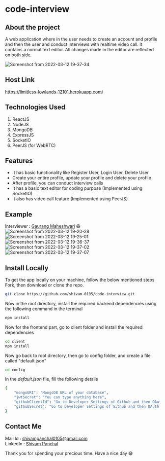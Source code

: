 # code-interview

## About the project
A web application where in the user needs to create an account and profile and then the user and conduct interviews with realtime video call. It contains a normal text editor. All changes made in the editor are reflected on both side.

![Screenshot from 2022-03-12 19-37-34](https://user-images.githubusercontent.com/70219870/158021377-b21a32b3-c47b-4bc5-a5e7-b7b7577494b2.png)

## Host Link 
https://limitless-lowlands-12101.herokuapp.com/

## Technologies Used 
1. ReactJS
2. NodeJS
3. MongoDB
4. ExpressJS
5. SocketIO
6. PeerJS (for WebRTC)

## Features
- It has basic functionality like Register User, Login User, Delete User
- Create your entire profile, update your profile and delete your profile
- After profile, you can conduct interview calls
- It has a basic text editor for coding purpose (Implemented using SocketIO)
- It also has video call feature (Implemented using PeerJS) 

## Example
Interviewer  : [Gaurang Maheshwari](https://github.com/GaurangMaheshwari4) :laughing:
![Screenshot from 2022-03-12 19-20-28](https://user-images.githubusercontent.com/70219870/158021266-56a2e310-8389-48d2-9c0b-7d5297f43cb2.png)
![Screenshot from 2022-03-12 19-25-01](https://user-images.githubusercontent.com/70219870/158021355-f7037ca7-4efb-421e-bbaa-4a64be426f51.png)
![Screenshot from 2022-03-12 19-36-37](https://user-images.githubusercontent.com/70219870/158021357-23be4471-9cc9-4b19-9da9-78fd1791b47d.png)
![Screenshot from 2022-03-12 19-37-02](https://user-images.githubusercontent.com/70219870/158021361-5cf1c5ec-2bb9-435d-9ad7-6466f8d81eb1.png)
![Screenshot from 2022-03-12 19-37-07](https://user-images.githubusercontent.com/70219870/158021366-183ad18c-e0e4-4dd2-b7c0-59068eb1aebc.png)

## Install Locally
To get the app locally on your machine, follow the below mentioned steps
<br/>
Fork, then download or clone the repo.
```bash
git clone https://github.com/shivam-0105/code-interview.git
```
Now in the root directory, install the required backend dependencies using the following command in the terminal
```bash
npm install
```
Now for the frontend part, go to client folder and install the required dependencies
```bash
cd client
npm install
```
Now go back to root directory, then go to config folder, and create a file called "default.json"
```bash
cd config
```
In the *default.json* file, fill the following details
```bash
{
    "mongoURI": "MongoDB URL of your database",
    "jwtSecret": "You can type anything here",
    "githubClientId": "Go to Developer Settings of Github and then OAuth, and create an app and this will generate the clientID",
    "githubSecret": "Go to Developer Settings of Github and then OAuth, and create an app and this will generate the secretID"
}
```

## Contact Me
Mail Id : shivampanchal0105@gmail.com
<br />
LinkedIn : [Shivam Panchal](https://www.linkedin.com/in/shivam-panchal-3947391b0/)

Thank you for spending your precious time. Have a nice day :grin:
